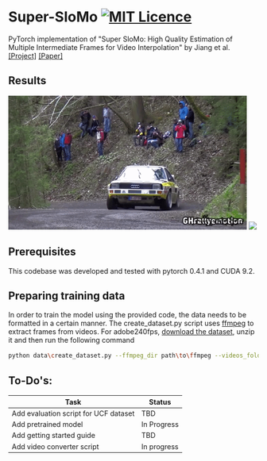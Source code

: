 # Super-SloMo [![MIT Licence](https://badges.frapsoft.com/os/mit/mit.svg?v=103)](https://opensource.org/licenses/mit-license.php)
PyTorch implementation of "Super SloMo: High Quality Estimation of Multiple Intermediate Frames for Video Interpolation" by Jiang et al. [[Project]](https://people.cs.umass.edu/~hzjiang/projects/superslomo/) [[Paper]](https://arxiv.org/abs/1712.00080)

## Results
<img src='./misc/original.gif'>
<img src='./misc/slomo.gif'>

## Prerequisites
This codebase was developed and tested with pytorch 0.4.1 and CUDA 9.2.

## Preparing training data
In order to train the model using the provided code, the data needs to be formatted in a certain manner.
The create_dataset.py script uses [ffmpeg](https://www.ffmpeg.org/) to extract frames from videos.
For adobe240fps, [download the dataset](http://www.cs.ubc.ca/labs/imager/tr/2017/DeepVideoDeblurring/DeepVideoDeblurring_Dataset_Original_High_FPS_Videos.zip), unzip it and then run the following command
```bash
python data\create_dataset.py --ffmpeg_dir path\to\ffmpeg --videos_folder path\to\adobe240fps\videoFolder --dataset_folder path\to\dataset --dataset adobe240fps
```

## To-Do's:
| Task | Status |
|------|--------|
|Add evaluation script for UCF dataset | TBD|  
|Add pretrained model | In Progress|  
|Add getting started guide | TBD|  
|Add video converter script | In progress|  